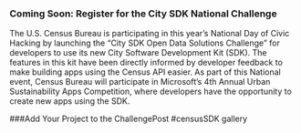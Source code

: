 
### Coming Soon: Register for the City SDK National Challenge
The U.S. Census Bureau is participating in this year’s National Day of Civic Hacking by launching the “City SDK Open Data Solutions Challenge” for developers to use its new City Software Development Kit (SDK). The features in this kit have been directly informed by developer feedback to make building apps using the Census API easier. As part of this National event, Census Bureau will participate in Microsoft’s  4th Annual Urban Sustainability Apps Competition, where developers have the opportunity to create new apps using the SDK.

###Add Your Project to the ChallengePost #censusSDK gallery
<a href="http://challengepost.com/software/built-with/censussdk">




